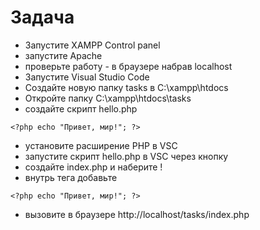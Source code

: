 # Задача
- Запустите XAMPP Control panel
- запустите Apache
- проверьте работу - в браузере набрав localhost
- Запустите Visual Studio Code
- Создайте новую папку tasks в C:\xampp\htdocs
- Откройте папку C:\xampp\htdocs\tasks
- создайте скрипт hello.php
```
<?php echo "Привет, мир!"; ?>
```
- установите расширение PHP в VSC
- запустите скрипт hello.php в VSC через кнопку
- создайте index.php и наберите !<TAB>
- внутрь тега <body></body> добавьте
```
<?php echo "Привет, мир!"; ?>
```
- вызовите в браузере http://localhost/tasks/index.php
